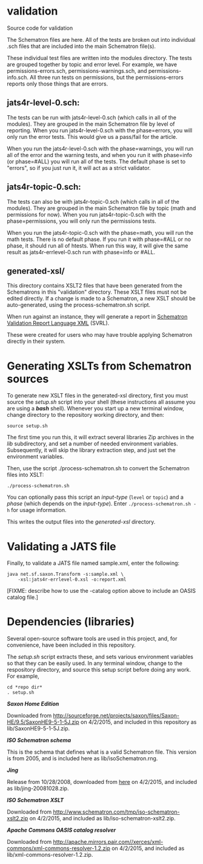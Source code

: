 validation
==========

Source code for validation

The Schematron files are here. All of the tests are broken out into individual .sch files that are included into the main Schematron file(s). 

These individual test files are written into the modules directory. The tests are grouped together by topic and error level. For example, we have permissions-errors.sch, permissions-warnings.sch, and permissions-info.sch. All three run tests on permissions, but the permissions-errors reports only those things that are errors. 


jats4r-level-0.sch:
-------------------

The tests can be run with jats4r-level-0.sch (which calls in all of the modules). They are grouped in the main Schematron file by level of reporting. When you run jats4r-level-0.sch with the phase=errors, you will only run the error tests. This would give us a pass/fail for the article. 

When you run the jats4r-level-0.sch with the phase=warnings, you will run all of the error and the warning tests, and when you run it with phase=info (or phase=#ALL) you will run all of the tests. The default phase is set to "errors", so if you just run it, it will act as a strict validator. 


jats4r-topic-0.sch:
----------------------

The tests can also be with jats4r-topic-0.sch (which calls in all of the modules). They are grouped in the main Schematron file by topic (math and permissions for now). When you run jats4r-topic-0.sch with the phase=permissions, you will only run the permissions tests.  

When you run the jats4r-topic-0.sch with the phase=math, you will run the math tests. There is no default phase. If you run it with phase=#ALL or no phase, it should run all of htests. When run this way, it will give the same result as  jats4r-errlevel-0.sch run with phase=info or #ALL.


generated-xsl/
--------------

This directory contains XSLT2 files that have been generated from the Schematrons in this "validation" directory. These XSLT files must not be edited directly. If a change is made to a Schematron, a new XSLT should be auto-generated, using the process-schematron.sh script. 

When run against an instance, they will generate a report in [Schematron Validation Report Language XML](http://www.schematron.com/validators.html) (SVRL).

These were created for users who may have trouble applying Schematron directly in their system.


Generating XSLTs from Schematron sources
========================================

To generate new XSLT files in the generated-xsl directory, first you must source the *setup.sh* script into your shell (these instructions all assume you are using a ***bash*** shell). Whenever you start up a new terminal window, change directory to the repository working directory, and then:

```
source setup.sh
```

The first time you run this, it will extract several libraries Zip archives in the *lib* subdirectory, and set a number of needed environment variables. Subsequently, it will skip the library extraction step, and just set the environment variables.

Then, use the script ./process-schematron.sh to convert the Schematron files into XSLT:

```
./process-schematron.sh
```

You can optionally pass this script an *input-type* (`level` or `topic`) and a *phase* (which depends on the *input-type*). Enter `./process-schematron.sh -h` for usage information.

This writes the output files into the *generated-xsl* directory.


Validating a JATS file
======================

Finally, to validate a JATS file named sample.xml, enter the following:

```
java net.sf.saxon.Transform -s:sample.xml \
    -xsl:jats4r-errlevel-0.xsl -o:report.xml
```

[FIXME: describe how to use the -catalog option above to include an OASIS catalog file.]



Dependencies (libraries)
========================

Several open-source software tools are used in this project, and, for convenience,
have been included in this repository.

The *setup.sh* script extracts these, and sets various environment variables
so that they can be easily used. In any terminal window, change to the respository
directory, and source this setup script before doing any work. For example,

```
cd *repo dir*
. setup.sh
```

***Saxon Home Edition***

Downloaded from 
http://sourceforge.net/projects/saxon/files/Saxon-HE/9.5/SaxonHE9-5-1-5J.zip
on 4/2/2015, and included in this repository as lib/SaxonHE9-5-1-5J.zip.

***ISO Schematron schema***

This is the schema that defines what is a valid Schematron file. This 
version is from 2005, and is included here as lib/isoSchematron.rng. 

***Jing***

Release from 10/28/2008, downloaded from 
[here](http://jing-trang.googlecode.com/files/jing-20081028.zip) on 4/2/2015,
and included as lib/jing-20081028.zip.

***ISO Schematron XSLT***

Downloaded from http://www.schematron.com/tmp/iso-schematron-xslt2.zip on 4/2/2015,
and included as lib/iso-schematron-xslt2.zip.

***Apache Commons OASIS catalog resolver***

Downloaded from 
http://apache.mirrors.pair.com//xerces/xml-commons/xml-commons-resolver-1.2.zip
on 4/2/2015, and included as lib/xml-commons-resolver-1.2.zip.

